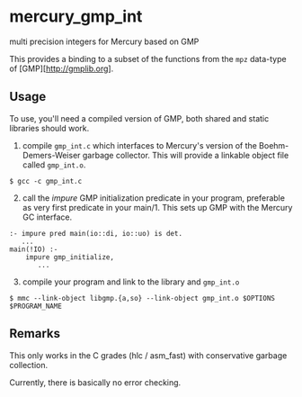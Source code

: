 # mercury_gmp_int
multi precision integers for Mercury based on GMP

This provides a binding to a subset of the functions from the `mpz` data-type of
[GMP][http://gmplib.org].

## Usage

To use, you'll need a compiled version of GMP, both shared and static libraries
should work.

1. compile `gmp_int.c` which interfaces to Mercury's version of the
   Boehm-Demers-Weiser garbage collector. This will provide a linkable object
   file called `gmp_int.o`.

```
$ gcc -c gmp_int.c
```

2. call the _impure_ GMP initialization predicate in your program, preferable as
   very first predicate in your main/1. This sets up GMP with the Mercury GC
   interface.

```
:- impure pred main(io::di, io::uo) is det.
   ...
main(!IO) :-
    impure gmp_initialize,
       ...
```

3. compile your program and link to the library and `gmp_int.o`

```
$ mmc --link-object libgmp.{a,so} --link-object gmp_int.o $OPTIONS $PROGRAM_NAME
```


## Remarks

This only works in the C grades (hlc / asm_fast) with conservative garbage
collection.

Currently, there is basically no error checking.
